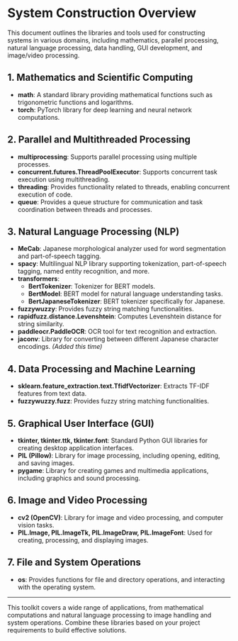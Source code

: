 # System Construction Overview

This document outlines the libraries and tools used for constructing systems in various domains, including mathematics, parallel processing, natural language processing, data handling, GUI development, and image/video processing.

## 1. Mathematics and Scientific Computing

- **math**: A standard library providing mathematical functions such as trigonometric functions and logarithms.
- **torch**: PyTorch library for deep learning and neural network computations.

## 2. Parallel and Multithreaded Processing

- **multiprocessing**: Supports parallel processing using multiple processes.
- **concurrent.futures.ThreadPoolExecutor**: Supports concurrent task execution using multithreading.
- **threading**: Provides functionality related to threads, enabling concurrent execution of code.
- **queue**: Provides a queue structure for communication and task coordination between threads and processes.

## 3. Natural Language Processing (NLP)

- **MeCab**: Japanese morphological analyzer used for word segmentation and part-of-speech tagging.
- **spacy**: Multilingual NLP library supporting tokenization, part-of-speech tagging, named entity recognition, and more.
- **transformers**:
  - **BertTokenizer**: Tokenizer for BERT models.
  - **BertModel**: BERT model for natural language understanding tasks.
  - **BertJapaneseTokenizer**: BERT tokenizer specifically for Japanese.
- **fuzzywuzzy**: Provides fuzzy string matching functionalities.
- **rapidfuzz.distance.Levenshtein**: Computes Levenshtein distance for string similarity.
- **paddleocr.PaddleOCR**: OCR tool for text recognition and extraction.
- **jaconv**: Library for converting between different Japanese character encodings. *(Added this time)*

## 4. Data Processing and Machine Learning

- **sklearn.feature_extraction.text.TfidfVectorizer**: Extracts TF-IDF features from text data.
- **fuzzywuzzy.fuzz**: Provides fuzzy string matching functionalities.

## 5. Graphical User Interface (GUI)

- **tkinter, tkinter.ttk, tkinter.font**: Standard Python GUI libraries for creating desktop application interfaces.
- **PIL (Pillow)**: Library for image processing, including opening, editing, and saving images.
- **pygame**: Library for creating games and multimedia applications, including graphics and sound processing.

## 6. Image and Video Processing

- **cv2 (OpenCV)**: Library for image and video processing, and computer vision tasks.
- **PIL.Image, PIL.ImageTk, PIL.ImageDraw, PIL.ImageFont**: Used for creating, processing, and displaying images.

## 7. File and System Operations

- **os**: Provides functions for file and directory operations, and interacting with the operating system.

---

This toolkit covers a wide range of applications, from mathematical computations and natural language processing to image handling and system operations. Combine these libraries based on your project requirements to build effective solutions.
